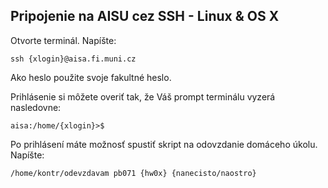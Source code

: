 ## Pripojenie na AISU cez SSH - Linux & OS X

Otvorte  terminál. Napíšte:

```terminal
ssh {xlogin}@aisa.fi.muni.cz
```

Ako heslo použite svoje fakultné heslo. 

Prihlásenie si môžete overiť tak, že Váš prompt terminálu vyzerá nasledovne:

```terminal
aisa:/home/{xlogin}>$
```

Po prihlásení máte možnosť spustiť skript na odovzdanie domáceho úkolu. Napíšte:

```terminal
/home/kontr/odevzdavam pb071 {hw0x} {nanecisto/naostro}
```



